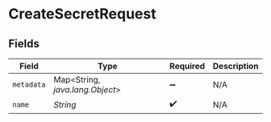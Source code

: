 # CreateSecretRequest


## Fields

| Field                           | Type                            | Required                        | Description                     |
| ------------------------------- | ------------------------------- | ------------------------------- | ------------------------------- |
| `metadata`                      | Map<String, *java.lang.Object*> | :heavy_minus_sign:              | N/A                             |
| `name`                          | *String*                        | :heavy_check_mark:              | N/A                             |